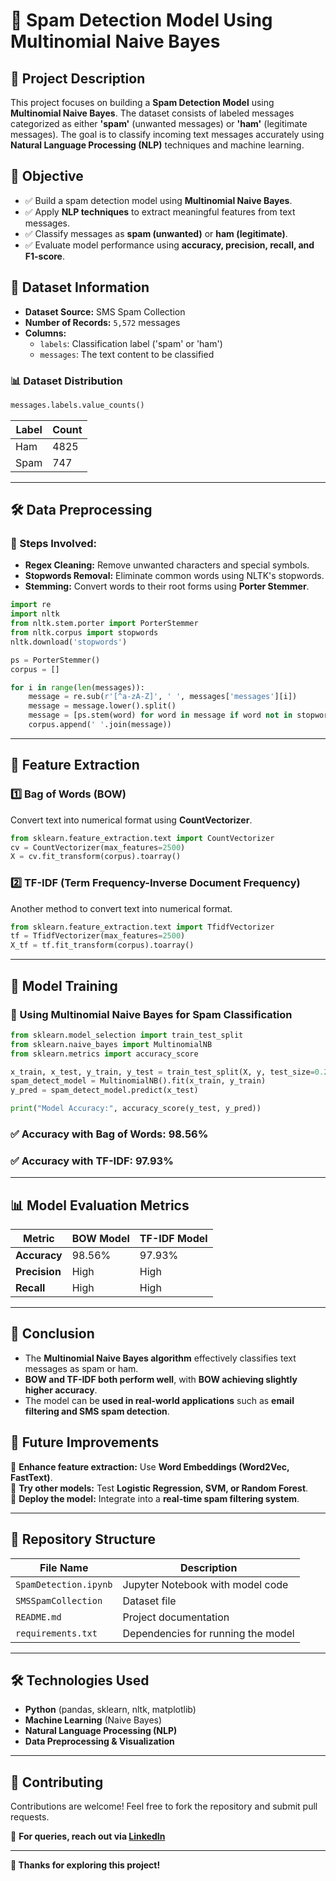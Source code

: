 # 📩 Spam Detection Model Using Multinomial Naive Bayes

## 📌 Project Description
This project focuses on building a **Spam Detection Model** using **Multinomial Naive Bayes**. The dataset consists of labeled messages categorized as either **'spam'** (unwanted messages) or **'ham'** (legitimate messages). The goal is to classify incoming text messages accurately using **Natural Language Processing (NLP)** techniques and machine learning.

## 🎯 Objective
- ✅ Build a spam detection model using **Multinomial Naive Bayes**.
- ✅ Apply **NLP techniques** to extract meaningful features from text messages.
- ✅ Classify messages as **spam (unwanted)** or **ham (legitimate)**.
- ✅ Evaluate model performance using **accuracy, precision, recall, and F1-score**.

## 📂 Dataset Information
- **Dataset Source:** SMS Spam Collection
- **Number of Records:** `5,572` messages
- **Columns:**
  - `labels`: Classification label ('spam' or 'ham')
  - `messages`: The text content to be classified

### 📊 Dataset Distribution
```python
messages.labels.value_counts()
```
| Label  | Count |
|--------|-------|
| Ham    | 4825  |
| Spam   | 747   |

---

## 🛠 Data Preprocessing
### 🔹 Steps Involved:
- **Regex Cleaning:** Remove unwanted characters and special symbols.
- **Stopwords Removal:** Eliminate common words using NLTK's stopwords.
- **Stemming:** Convert words to their root forms using **Porter Stemmer**.

```python
import re
import nltk
from nltk.stem.porter import PorterStemmer
from nltk.corpus import stopwords
nltk.download('stopwords')

ps = PorterStemmer()
corpus = []

for i in range(len(messages)):
    message = re.sub(r'[^a-zA-Z]', ' ', messages['messages'][i])
    message = message.lower().split()
    message = [ps.stem(word) for word in message if word not in stopwords.words('english')]
    corpus.append(' '.join(message))
```

---

## 🔢 Feature Extraction
### 1️⃣ Bag of Words (BOW)
Convert text into numerical format using **CountVectorizer**.
```python
from sklearn.feature_extraction.text import CountVectorizer
cv = CountVectorizer(max_features=2500)
X = cv.fit_transform(corpus).toarray()
```

### 2️⃣ TF-IDF (Term Frequency-Inverse Document Frequency)
Another method to convert text into numerical format.
```python
from sklearn.feature_extraction.text import TfidfVectorizer
tf = TfidfVectorizer(max_features=2500)
X_tf = tf.fit_transform(corpus).toarray()
```

---

## 🤖 Model Training
### 📌 Using **Multinomial Naive Bayes** for Spam Classification
```python
from sklearn.model_selection import train_test_split
from sklearn.naive_bayes import MultinomialNB
from sklearn.metrics import accuracy_score

x_train, x_test, y_train, y_test = train_test_split(X, y, test_size=0.2, random_state=0)
spam_detect_model = MultinomialNB().fit(x_train, y_train)
y_pred = spam_detect_model.predict(x_test)

print("Model Accuracy:", accuracy_score(y_test, y_pred))
```
### ✅ Accuracy with Bag of Words: **98.56%**
### ✅ Accuracy with TF-IDF: **97.93%**

---

## 📊 Model Evaluation Metrics
| Metric      | BOW Model | TF-IDF Model |
|------------|----------|-------------|
| **Accuracy**  | 98.56%   | 97.93%       |
| **Precision** | High     | High        |
| **Recall**    | High     | High        |

---

## 🚀 Conclusion
- The **Multinomial Naive Bayes algorithm** effectively classifies text messages as spam or ham.
- **BOW and TF-IDF both perform well**, with **BOW achieving slightly higher accuracy**.
- The model can be **used in real-world applications** such as **email filtering and SMS spam detection**.

## 🔮 Future Improvements
🔹 **Enhance feature extraction:** Use **Word Embeddings (Word2Vec, FastText)**.  
🔹 **Try other models:** Test **Logistic Regression, SVM, or Random Forest**.  
🔹 **Deploy the model:** Integrate into a **real-time spam filtering system**.

---

## 📁 Repository Structure
| File Name              | Description                          |
|------------------------|--------------------------------------|
| `SpamDetection.ipynb`  | Jupyter Notebook with model code    |
| `SMSSpamCollection`    | Dataset file                        |
| `README.md`            | Project documentation               |
| `requirements.txt`     | Dependencies for running the model  |

---

## 🛠 Technologies Used
- **Python** (pandas, sklearn, nltk, matplotlib)
- **Machine Learning** (Naive Bayes)
- **Natural Language Processing (NLP)**
- **Data Preprocessing & Visualization**

---

## 🤝 Contributing
Contributions are welcome! Feel free to fork the repository and submit pull requests.

📩 **For queries, reach out via [LinkedIn](www.linkedin.com/in/abhishek-verma-b49715292)**

---

**🚀 Thanks for exploring this project!**
